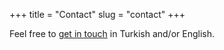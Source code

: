 +++
title = "Contact"
slug = "contact"
+++

Feel free to [get in touch](mailto:bugra.keskin@gmail.com) in Turkish and/or English.